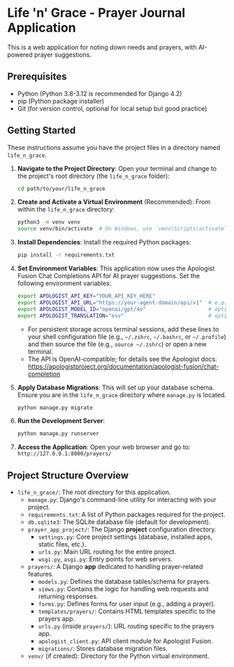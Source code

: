 # Life 'n' Grace - Prayer Journal Application

This is a web application for noting down needs and prayers, with AI-powered prayer suggestions.

## Prerequisites

*   Python (Python 3.8-3.12 is recommended for Django 4.2)
*   pip (Python package installer)
*   Git (for version control, optional for local setup but good practice)

## Getting Started

These instructions assume you have the project files in a directory named `life_n_grace`.

1.  **Navigate to the Project Directory**:
    Open your terminal and change to the project's root directory (the `life_n_grace` folder):
    ```bash
    cd path/to/your/life_n_grace
    ```

2.  **Create and Activate a Virtual Environment** (Recommended):
    From within the `life_n_grace` directory:
    ```bash
    python3 -m venv venv
    source venv/bin/activate  # On Windows, use `venv\Scripts\activate`
    ```

3.  **Install Dependencies**:
    Install the required Python packages:
    ```bash
    pip install -r requirements.txt
    ```

4.  **Set Environment Variables**:
    This application now uses the Apologist Fusion Chat Completions API for AI prayer suggestions. Set the following environment variables:
    ```bash
    export APOLOGIST_API_KEY="YOUR_API_KEY_HERE"
    export APOLOGIST_API_URL="https://your-agent-domain/api/v1"  # e.g., https://my.gospel.bot/api/v1
    export APOLOGIST_MODEL_ID="openai/gpt/4o"                    # optional; defaults to openai/gpt/4o
    export APOLOGIST_TRANSLATION="esv"                           # optional; esv, niv, kjv, etc.
    ```
    *   For persistent storage across terminal sessions, add these lines to your shell configuration file (e.g., `~/.zshrc`, `~/.bashrc`, or `~/.profile`) and then source the file (e.g., `source ~/.zshrc`) or open a new terminal.
    *   The API is OpenAI-compatible; for details see the Apologist docs: https://apologistproject.org/documentation/apologist-fusion/chat-completion

5.  **Apply Database Migrations**:
    This will set up your database schema. Ensure you are in the `life_n_grace` directory where `manage.py` is located.
    ```bash
    python manage.py migrate
    ```

6.  **Run the Development Server**:
    ```bash
    python manage.py runserver
    ```

7.  **Access the Application**:
    Open your web browser and go to:
    `http://127.0.0.1:8000/prayers/`

## Project Structure Overview

*   `life_n_grace/`: The root directory for this application.
    *   `manage.py`: Django's command-line utility for interacting with your project.
    *   `requirements.txt`: A list of Python packages required for the project.
    *   `db.sqlite3`: The SQLite database file (default for development).
    *   `prayer_app_project/`: The Django **project** configuration directory.
        *   `settings.py`: Core project settings (database, installed apps, static files, etc.).
        *   `urls.py`: Main URL routing for the entire project.
        *   `wsgi.py`, `asgi.py`: Entry points for web servers.
    *   `prayers/`: A Django **app** dedicated to handling prayer-related features.
        *   `models.py`: Defines the database tables/schema for prayers.
        *   `views.py`: Contains the logic for handling web requests and returning responses.
        *   `forms.py`: Defines forms for user input (e.g., adding a prayer).
        *   `templates/prayers/`: Contains HTML templates specific to the prayers app.
        *   `urls.py` (inside `prayers/`): URL routing specific to the prayers app.
        *   `apologist_client.py`: API client module for Apologist Fusion.
        *   `migrations/`: Stores database migration files.
    *   `venv/` (if created): Directory for the Python virtual environment. 